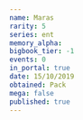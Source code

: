 ```yaml
---
name: Maras
rarity: 5
series: ent
memory_alpha:
bigbook_tier: -1
events: 0
in_portal: true
date: 15/10/2019
obtained: Pack
mega: false
published: true
---
```



